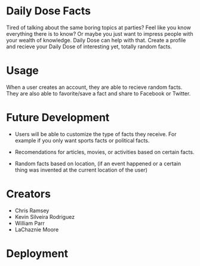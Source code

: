 # Daily Dose Facts

Tired of talking about the same boring topics at parties? Feel like you know everything there is to know? 
Or maybe you just want to impress people with your wealth of knowledge. Daily Dose can help with that. 
Create a profile and recieve your Daily Dose of interesting yet, totally random facts. 

# Usage

When a user creates an account, they are able to recieve random facts. They are also able to favorite/save a fact and share to Facebook or Twitter.



# Future Development

* Users will be able to customize the type of facts they receive. For example if you only want sports facts or political facts.

* Recomendations for articles, movies, or activities based on certain facts.

* Random facts based on location, (if an event happened or a certain thing was invented at the current location of the user) 


# Creators 

* Chris Ramsey
* Kevin Silveira Rodriguez
* William Parr
* LaChaznie Moore

# Deployment 

